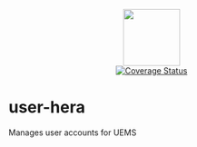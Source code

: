 
<p align="center">
  <img width="100" height="100" src="https://github.com/ents-crew/uems-user-hera/blob/main/uems-user-hera.png?raw=true">
  <br>
  <a href="https://coveralls.io/github/ents-crew/uems-user-hera?branch=master">
    <img src="https://coveralls.io/repos/github/ents-crew/uems-user-hera/badge.svg?branch=main" alt="Coverage Status"/>
  </a>
</p>

# user-hera

Manages user accounts for UEMS
